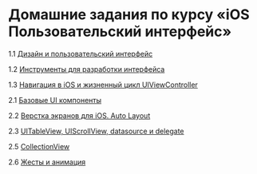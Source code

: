 # Домашние задания по курсу «iOS Пользовательский интерфейс»

1.1 [Дизайн и пользовательский интерфейс](/1.1.md)

1.2 [Инструменты для разработки интерфейса](/1.2.md)

1.3 [Навигация в iOS и жизненный цикл UIViewController](./1.3)

2.1 [Базовые UI компоненты](/2.1/)

2.2 [Верстка экранов для iOS. Auto Layout](/2.2)

2.3 [UITableView, UIScrollView, datasource и delegate](https://github.com/netology-code/iosui-homeworks/blob/master/2.3/2.3.part_1.md)

2.5 [CollectionView](/2.5)

2.6 [Жесты и анимация](/2.6)
